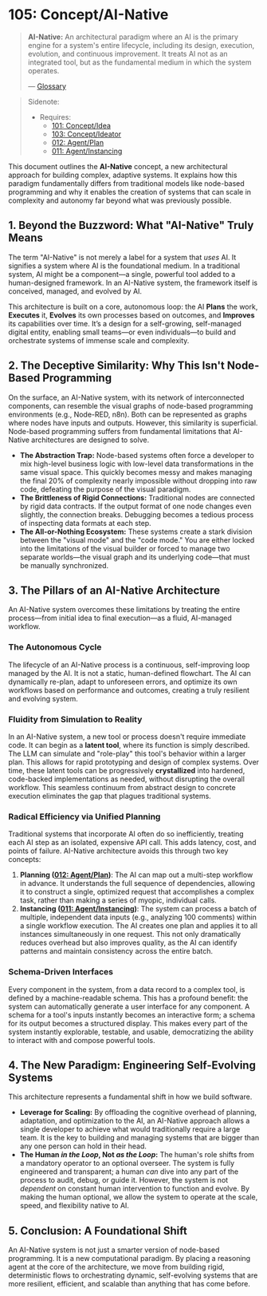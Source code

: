 # 105: Concept/AI-Native

> **AI-Native:** An architectural paradigm where an AI is the primary engine for a system's entire lifecycle, including its design, execution, evolution, and continuous improvement. It treats AI not as an integrated tool, but as the fundamental medium in which the system operates.
>
> — [Glossary](./000_glossary.md)

> Sidenote:
>
> - Requires:
>   - [101: Concept/Idea](./101_concept_idea.md)
>   - [103: Concept/Ideator](./103_concept_ideator.md)
>   - [012: Agent/Plan](./012_agent_plan.md)
>   - [011: Agent/Instancing](./011_agent_instancing.md)

This document outlines the **AI-Native** concept, a new architectural approach for building complex, adaptive systems. It explains how this paradigm fundamentally differs from traditional models like node-based programming and why it enables the creation of systems that can scale in complexity and autonomy far beyond what was previously possible.

## 1. Beyond the Buzzword: What "AI-Native" Truly Means

The term "AI-Native" is not merely a label for a system that _uses_ AI. It signifies a system where AI is the foundational medium. In a traditional system, AI might be a component—a single, powerful tool added to a human-designed framework. In an AI-Native system, the framework itself is conceived, managed, and evolved by AI.

This architecture is built on a core, autonomous loop: the AI **Plans** the work, **Executes** it, **Evolves** its own processes based on outcomes, and **Improves** its capabilities over time. It’s a design for a self-growing, self-managed digital entity, enabling small teams—or even individuals—to build and orchestrate systems of immense scale and complexity.

## 2. The Deceptive Similarity: Why This Isn't Node-Based Programming

On the surface, an AI-Native system, with its network of interconnected components, can resemble the visual graphs of node-based programming environments (e.g., Node-RED, n8n). Both can be represented as graphs where nodes have inputs and outputs. However, this similarity is superficial. Node-based programming suffers from fundamental limitations that AI-Native architectures are designed to solve.

- **The Abstraction Trap:** Node-based systems often force a developer to mix high-level business logic with low-level data transformations in the same visual space. This quickly becomes messy and makes managing the final 20% of complexity nearly impossible without dropping into raw code, defeating the purpose of the visual paradigm.
- **The Brittleness of Rigid Connections:** Traditional nodes are connected by rigid data contracts. If the output format of one node changes even slightly, the connection breaks. Debugging becomes a tedious process of inspecting data formats at each step.
- **The All-or-Nothing Ecosystem:** These systems create a stark division between the "visual mode" and the "code mode." You are either locked into the limitations of the visual builder or forced to manage two separate worlds—the visual graph and its underlying code—that must be manually synchronized.

## 3. The Pillars of an AI-Native Architecture

An AI-Native system overcomes these limitations by treating the entire process—from initial idea to final execution—as a fluid, AI-managed workflow.

### The Autonomous Cycle

The lifecycle of an AI-Native process is a continuous, self-improving loop managed by the AI. It is not a static, human-defined flowchart. The AI can dynamically re-plan, adapt to unforeseen errors, and optimize its own workflows based on performance and outcomes, creating a truly resilient and evolving system.

### Fluidity from Simulation to Reality

In an AI-Native system, a new tool or process doesn't require immediate code. It can begin as a **latent tool**, where its function is simply described. The LLM can simulate and "role-play" this tool's behavior within a larger plan. This allows for rapid prototyping and design of complex systems. Over time, these latent tools can be progressively **crystallized** into hardened, code-backed implementations as needed, without disrupting the overall workflow. This seamless continuum from abstract design to concrete execution eliminates the gap that plagues traditional systems.

### Radical Efficiency via Unified Planning

Traditional systems that incorporate AI often do so inefficiently, treating each AI step as an isolated, expensive API call. This adds latency, cost, and points of failure. AI-Native architecture avoids this through two key concepts:

1.  **Planning ([012: Agent/Plan](./012_agent_plan.md))**: The AI can map out a multi-step workflow in advance. It understands the full sequence of dependencies, allowing it to construct a single, optimized request that accomplishes a complex task, rather than making a series of myopic, individual calls.
2.  **Instancing ([011: Agent/Instancing](./011_agent_instancing.md))**: The system can process a batch of multiple, independent data inputs (e.g., analyzing 100 comments) within a single workflow execution. The AI creates one plan and applies it to all instances simultaneously in one request. This not only dramatically reduces overhead but also improves quality, as the AI can identify patterns and maintain consistency across the entire batch.

### Schema-Driven Interfaces

Every component in the system, from a data record to a complex tool, is defined by a machine-readable schema. This has a profound benefit: the system can automatically generate a user interface for any component. A schema for a tool's inputs instantly becomes an interactive form; a schema for its output becomes a structured display. This makes every part of the system instantly explorable, testable, and usable, democratizing the ability to interact with and compose powerful tools.

## 4. The New Paradigm: Engineering Self-Evolving Systems

This architecture represents a fundamental shift in how we build software.

- **Leverage for Scaling:** By offloading the cognitive overhead of planning, adaptation, and optimization to the AI, an AI-Native approach allows a single developer to achieve what would traditionally require a large team. It is the key to building and managing systems that are bigger than any one person can hold in their head.
- **The Human _in the Loop_, Not _as the Loop_:** The human's role shifts from a mandatory operator to an optional overseer. The system is fully engineered and transparent; a human _can_ dive into any part of the process to audit, debug, or guide it. However, the system is not _dependent_ on constant human intervention to function and evolve. By making the human optional, we allow the system to operate at the scale, speed, and flexibility native to AI.

## 5. Conclusion: A Foundational Shift

An AI-Native system is not just a smarter version of node-based programming. It is a new computational paradigm. By placing a reasoning agent at the core of the architecture, we move from building rigid, deterministic flows to orchestrating dynamic, self-evolving systems that are more resilient, efficient, and scalable than anything that has come before.
